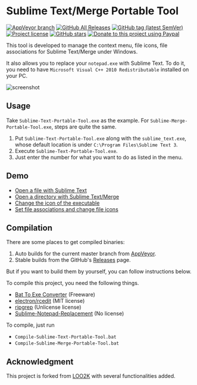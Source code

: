 # Sublime Text/Merge Portable Tool

[![AppVeyor branch](https://img.shields.io/appveyor/ci/jfcherng/Sublime-Portable-Tool/master?style=flat-square&logo=appveyor)](https://ci.appveyor.com/project/jfcherng/sublime-portable-tool)
[![GitHub All Releases](https://img.shields.io/github/downloads/jfcherng/Sublime-Text-Portable-Tool/total?style=flat-square&logo=github)](https://github.com/jfcherng/Sublime-Text-Portable-Tool/releases)
[![GitHub tag (latest SemVer)](https://img.shields.io/github/tag/jfcherng/Sublime-Text-Portable-Tool?style=flat-square&logo=github)](https://github.com/jfcherng/Sublime-Text-Portable-Tool/tags)
[![Project license](https://img.shields.io/github/license/jfcherng/Sublime-Text-Portable-Tool?style=flat-square&logo=github)](https://github.com/jfcherng/Sublime-Text-Portable-Tool/blob/master/LICENSE)
[![GitHub stars](https://img.shields.io/github/stars/jfcherng/Sublime-Text-Portable-Tool?style=flat-square&logo=github)](https://github.com/jfcherng/Sublime-Text-Portable-Tool/stargazers)
[![Donate to this project using Paypal](https://img.shields.io/badge/paypal-donate-blue.svg?style=flat-square&logo=paypal)](https://www.paypal.me/jfcherng/5usd)

This tool is developed to manage the context menu, file icons,
file associations for Sublime Text/Merge under Windows.

It also allows you to replace your `notepad.exe` with Sublime Text.
To do it, you need to have `Microsoft Visual C++ 2010 Redistributable` installed on your PC.

![screenshot](https://raw.githubusercontent.com/jfcherng/Sublime-Text-Portable-Tool/gh-pages/images/interface.png)


## Usage

Take `Sublime-Text-Portable-Tool.exe` as the example.
For `Sublime-Merge-Portable-Tool.exe`, steps are quite the same.

1. Put `Sublime-Text-Portable-Tool.exe` along with the `sublime_text.exe`,
   whose default location is under `C:\Program Files\Sublime Text 3`.
1. Execute `Sublime-Text-Portable-Tool.exe`.
1. Just enter the number for what you want to do as listed in the menu.


## Demo

- [Open a file with Sublime Text](https://raw.githubusercontent.com/jfcherng/Sublime-Text-Portable-Tool/gh-pages/images/file.png)
- [Open a directory with Sublime Text/Merge](https://raw.githubusercontent.com/jfcherng/Sublime-Text-Portable-Tool/gh-pages/images/dir.png)
- [Change the icon of the executable](https://raw.githubusercontent.com/jfcherng/Sublime-Text-Portable-Tool/gh-pages/images/change_exe_icon.png)
- [Set file associations and change file icons](https://raw.githubusercontent.com/jfcherng/Sublime-Text-Portable-Tool/gh-pages/images/change_file_icon.png)


## Compilation

There are some places to get compiled binaries:

1. Auto builds for the current master branch from
   [AppVeyor](https://ci.appveyor.com/project/jfcherng/sublime-portable-tool/build/artifacts).
1. Stable builds from the GitHub's
   [Releases](https://github.com/jfcherng/Sublime-Portable-Tool/releases) page.

But if you want to build them by yourself, you can follow instructions below.

To compile this project, you need the following things.

- [Bat To Exe Converter](http://www.f2ko.de/en/b2e.php) (Freeware)
- [electron/rcedit](https://github.com/electron/rcedit) (MIT license)
- [ripgrep](https://github.com/BurntSushi/ripgrep) (Unlicense license)
- [Sublime-Notepad-Replacement](https://github.com/grumpydev/Sublime-Notepad-Replacement) (No license)

To compile, just run

- `Compile-Sublime-Text-Portable-Tool.bat`
- `Compile-Sublime-Merge-Portable-Tool.bat`


## Acknowledgment

This project is forked from [LOO2K](https://github.com/loo2k/Sublime-Text-Portable-Tool)
with several functionalities added.
